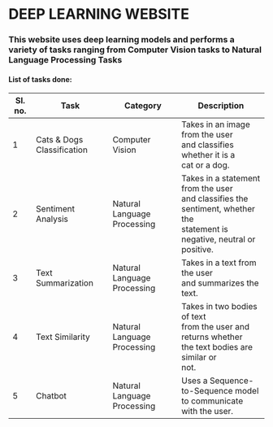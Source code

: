 # DEEP LEARNING WEBSITE

### This website uses deep learning models and performs a variety of tasks ranging from Computer Vision tasks to Natural Language Processing Tasks

#### List of tasks done:

Sl. no. | Task | Category | Description
--- | --- | --- | ---
1 | Cats & Dogs Classification | Computer Vision | Takes in an image from the user <br> and classifies whether it is a <br> cat or a dog.
2 | Sentiment Analysis | Natural Language Processing | Takes in a statement from the user <br> and classifies the sentiment, whether the <br> statement is negative, neutral or positive.
3 | Text Summarization | Natural Language Processing | Takes in a text from the user <br> and summarizes the text.
4 | Text Similarity | Natural Language Processing | Takes in two bodies of text <br> from the user and returns whether <br> the text bodies are similar or <br> not.
5 | Chatbot | Natural Language Processing | Uses a Sequence-to-Sequence model <br> to communicate with the user.
